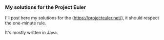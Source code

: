 ### My solutions for the Project Euler

I'll post here my solutions for the (https://projecteuler.net/),
it should respect the one-minute rule.

It's mostly written in Java.
